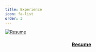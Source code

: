```yaml
---
title: Experience
icon: fa-list
order: 3
---
```


<div class="row">
    <div class="4u 12u$(mobile)">
      <div class="item">
        <a href="resume.html" class="image fit"><img src="{{ 'assets/images/undraw_Online_cv_re_gn0a.png' | relative_url }}" alt="Resume" />
          <header>
            <h3>Resume</h3>
          </header>
        </a>
      </div>
    </div>
  <!--   <div class="4u 12u$(mobile)">
      <div class="item">
        <a href="in-depth.html" class="image fit"><img src="{{ 'assets/images/undraw_Detailed_information_re_qmuc.png' | relative_url }}" alt="Resume" />
          <header>
            <h3>In-depth</h3>
          </header>
        </a>
      </div>
    </div>
    -->
</div>
